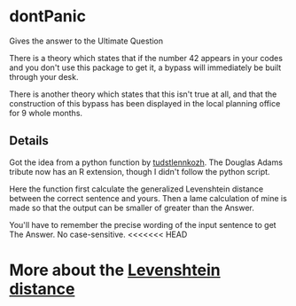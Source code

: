 # dontPanic

Gives the answer to the Ultimate Question

There is a theory which states that if the number 42 appears in your codes and you don't use this package to get it, a bypass will immediately be built through your desk.

There is another theory which states that this isn't true at all, and that the construction of this bypass has been displayed in the local planning office for 9 whole months.



## Details

Got the idea from a python function by [tudstlennkozh](https://github.com/tudstlennkozh). The Douglas Adams tribute now has an R extension, though I didn't follow the python script.

Here the function first calculate the generalized Levenshtein distance between the correct sentence and yours. Then a lame calculation of mine is made so that the output can be smaller of greater than the Answer.

You'll have to remember the precise wording of the input sentence to get The Answer. No case-sensitive.
<<<<<<< HEAD

More about the [Levenshtein distance](https://en.wikipedia.org/wiki/Levenshtein_distance})
=======


